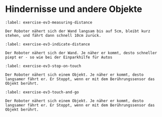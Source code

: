 # Hindernisse und andere Objekte

```{exercise} Ev3 Abstand Halten
:label: exercise-ev3-measuring-distance

Der Roboter nähert sich der Wand langsam bis auf 5cm, bleibt kurz stehen, und fährt dann schnell 10cm zurück.

```

``` {exercise} Ev3 Einparkhilfe ⭐⭐
:label: exercise-ev3-indicate-distance

Der Roboter nähert sich der Wand. Je näher er kommt, desto schneller piept er - so wie bei der Einparkhilfe für Autos

```

```{exercise} EV3 Rühr mich nicht an ⭐⭐
:label: exercise-ev3-stop-on-touch

Der Roboter nähert sich einem Objekt. Je näher er kommt, desto langsamer fährt er. Er Stoppt, wenn er mit dem Berührungssensor das Objekt berührt.

```

```{exercise} EV3 Rühr mich nicht an ⭐⭐
:label: exercise-ev3-touch-and-go

Der Roboter nähert sich einem Objekt. Je näher er kommt, desto langsamer fährt er. Er Stoppt, wenn er mit dem Berührungssensor das Objekt berührt.

```
